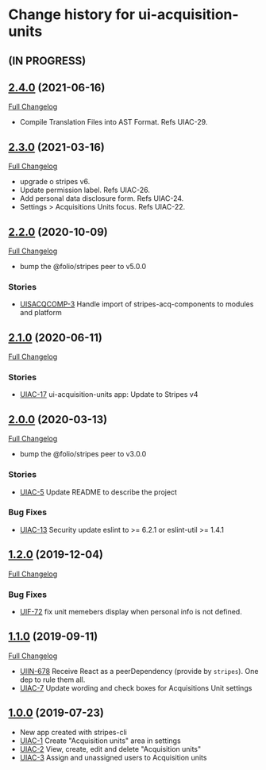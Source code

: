 # Change history for ui-acquisition-units

## (IN PROGRESS)

## [2.4.0](https://github.com/folio-org/ui-acquisition-units/tree/v2.4.0) (2021-06-16)
[Full Changelog](https://github.com/folio-org/ui-acquisition-units/compare/v2.3.0...v2.4.0)

* Compile Translation Files into AST Format. Refs UIAC-29.

## [2.3.0](https://github.com/folio-org/ui-acquisition-units/tree/v2.3.0) (2021-03-16)
[Full Changelog](https://github.com/folio-org/ui-acquisition-units/compare/v2.2.0...v2.3.0)

* upgrade o stripes v6.
* Update permission label. Refs UIAC-26.
* Add personal data disclosure form. Refs UIAC-24.
* Settings > Acquisitions Units focus. Refs UIAC-22.

## [2.2.0](https://github.com/folio-org/ui-acquisition-units/tree/v2.2.0) (2020-10-09)
[Full Changelog](https://github.com/folio-org/ui-acquisition-units/compare/v2.1.0...v2.2.0)

* bump the @folio/stripes peer to v5.0.0

### Stories
* [UISACQCOMP-3](https://issues.folio.org/browse/UISACQCOMP-3) Handle import of stripes-acq-components to modules and platform

## [2.1.0](https://github.com/folio-org/ui-acquisition-units/tree/v2.1.0) (2020-06-11)
[Full Changelog](https://github.com/folio-org/ui-acquisition-units/compare/v2.0.0...v2.1.0)

### Stories
* [UIAC-17](https://issues.folio.org/browse/UIAC-17) ui-acquisition-units app: Update to Stripes v4

## [2.0.0](https://github.com/folio-org/ui-acquisition-units/tree/v2.0.0) (2020-03-13)
[Full Changelog](https://github.com/folio-org/ui-acquisition-units/compare/v1.2.0...v2.0.0)

* bump the @folio/stripes peer to v3.0.0

### Stories
* [UIAC-5](https://issues.folio.org/browse/UIAC-5) Update README to describe the project

### Bug Fixes
* [UIAC-13](https://issues.folio.org/browse/UIAC-13) Security update eslint to >= 6.2.1 or eslint-util >= 1.4.1

## [1.2.0](https://github.com/folio-org/ui-acquisition-units/tree/v1.2.0) (2019-12-04)
[Full Changelog](https://github.com/folio-org/ui-acquisition-units/compare/v1.1.0...v1.2.0)

### Bug Fixes
* [UIF-72](https://issues.folio.org/browse/UIF-72) fix unit memebers display when personal info is not defined.

## [1.1.0](https://github.com/folio-org/ui-acquisition-units/tree/v1.1.0) (2019-09-11)
[Full Changelog](https://github.com/folio-org/ui-acquisition-units/compare/v1.0.0...v1.1.0)

* [UIIN-678](https://issues.folio.org/browse/UIIN-678) Receive React as a peerDependency (provide by `stripes`). One dep to rule them all.
* [UIAC-7](https://issues.folio.org/browse/UIAC-7) Update wording and check boxes for Acquisitions Unit settings

## [1.0.0](https://github.com/folio-org/ui-acquisition-units/tree/v1.0.0) (2019-07-23)

* New app created with stripes-cli
* [UIAC-1](https://issues.folio.org/browse/UIAC-1) Create "Acquisition units" area in settings
* [UIAC-2](https://issues.folio.org/browse/UIAC-2) View, create, edit and delete "Acquisition units"
* [UIAC-3](https://issues.folio.org/browse/UIAC-3) Assign and unassigned users to Acquisition units
